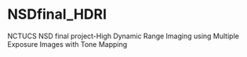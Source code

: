 # NSDfinal_HDRI
NCTUCS NSD final project-High Dynamic Range Imaging using Multiple Exposure Images with Tone Mapping
